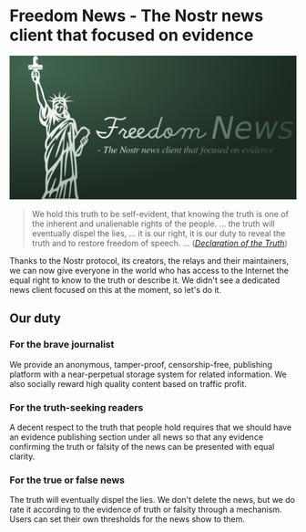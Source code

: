 # Freedom News - The Nostr news client that focused on evidence

![Social Preview](./social-preview.svg)

> We hold this truth to be self-evident, that knowing the truth is one of the inherent and unalienable rights of the people. ... the truth will eventually dispel the lies, ... it is our right, it is our duty to reveal the truth and to restore freedom of speech. ... (*[Declaration of the Truth](https://github.com/Ialitheia-Program/Declaration-of-the-Truth)*)

Thanks to the Nostr protocol, its creators, the relays and their maintainers, we can now give everyone in the world who has access to the Internet the equal right to know to the truth or describe it. We didn't see a dedicated news client focused on this at the moment, so let's do it.

## Our duty

### For the brave journalist

We provide an anonymous, tamper-proof, censorship-free, publishing platform with a near-perpetual storage system for related information. We also socially reward high quality content based on traffic profit.

### For the truth-seeking readers

A decent respect to the truth that people hold requires that we should have an evidence publishing section under all news so that any evidence confirming the truth or falsity of the news can be presented with equal clarity.

### For the true or false news

The truth will eventually dispel the lies. We don't delete the news, but we do rate it according to the evidence of truth or falsity through a mechanism. Users can set their own thresholds for the news show to them.